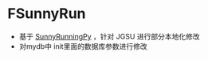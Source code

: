 # FSunnyRun

- 基于 [SunnyRunningPy](https://github.com/S-Ex1t/SunnyRunningPy) ，针对 JGSU 进行部分本地化修改
- 对mydb中 init里面的数据库参数进行修改